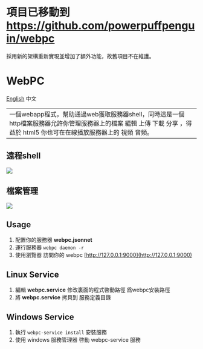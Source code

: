 # 項目已移動到 https://github.com/powerpuffpenguin/webpc

採用新的架構重新實現並增加了額外功能，故舊項目不在維護。

# WebPC

[English](README.md) 中文

<table>
<tr>
<td>
  一個webapp程式，幫助通過web獲取服務器shell，同時這是一個http檔案服務器允許你管理服務器上的檔案 編輯 上傳 下載 分享 ，得益於 html5 你也可在在線播放服務器上的 視頻 音頻。 
</td>
</tr>
</table>

## 遠程shell

![](document/shell.gif)

## 檔案管理
![](document/filesystem.gif)

## Usage

1. 配置你的服務器 **webpc.jsonnet**
2. 運行服務器 `webpc daemon -r`
3. 使用瀏覽器 訪問你的 webpc [http://127.0.0.1:9000](http://127.0.0.1:9000)

## Linux Service

1. 編輯 **webpc.service** 修改裏面的程式啓動路徑 爲webpc安裝路徑
2. 將 **webpc.service** 拷貝到 服務定義目錄

## Windows Service

1. 執行 `webpc-service install` 安裝服務
2. 使用 windows 服務管理器 啓動 webpc-service 服務
